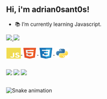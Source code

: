 ## Hi, i'm adrian0sant0s!
- 📚 I’m currently learning Javascript.

 <div>
  <a href="https://github.com/adrian0sant0s">
  <img height="150em" src="https://github-readme-stats.vercel.app/api?username=adrian0sant0s&show_icons=true&theme=react&include_all_commits=true&count_private=true"/>
  <img height="110em" src="https://github-readme-stats.vercel.app/api/top-langs/?username=adrian0sant0s&layout=compact&langs_count=7&theme=react"/>
</div>
  
<div style="display: inline_block"><br>
  <img align="center" alt="adriano-Js" height="30" width="40" src="https://raw.githubusercontent.com/devicons/devicon/master/icons/javascript/javascript-plain.svg">
  <img align="center" alt="adriano-HTML" height="30" width="40" src="https://raw.githubusercontent.com/devicons/devicon/master/icons/html5/html5-original.svg">
  <img align="center" alt="adriano-CSS" height="30" width="40" src="https://raw.githubusercontent.com/devicons/devicon/master/icons/css3/css3-original.svg">
  <img align="center" alt="adriano-Python" height="30" width="40" src="https://raw.githubusercontent.com/devicons/devicon/master/icons/python/python-original.svg">
</div>
  
##
  
<div>
 <a href="" target="_blank"><img src="https://img.shields.io/badge/-LinkedIn-%230077B5?style=for-the-badge&logo=linkedin&logoColor=white" target="_blank"></a> 
 <a href = "mailto:adrianosantosr1@gmail.com"><img src="https://img.shields.io/badge/-Gmail-%23333?style=for-the-badge&logo=gmail&logoColor=white" target="_blank"></a>
 <a href="https://instagram.com/_adriano9" target="_blank"><img src="https://img.shields.io/badge/-Instagram-%23E4405F?style=for-the-badge&logo=instagram&logoColor=white"    target="_blank"></a>
      
</div>
 
 ##
 
![Snake animation](https://github.com/adrian0sant0s/adrian0sant0s/blob/output/github-contribution-grid-snake.svg)
  
  


